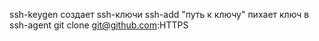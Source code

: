 ssh-keygen создает ssh-ключи
ssh-add "путь к ключу" пихает ключ в ssh-agent
git clone git@github.com:HTTPS